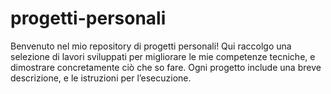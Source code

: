# progetti-personali
Benvenuto nel mio repository di progetti personali! 
Qui raccolgo una selezione di lavori sviluppati per migliorare le mie competenze tecniche, e dimostrare concretamente ciò che so fare. 
Ogni progetto include una breve descrizione, e le istruzioni per l’esecuzione.
